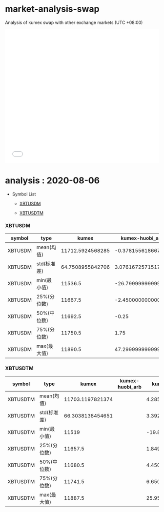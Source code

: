 # market-analysis-swap
Analysis of kumex swap with other exchange markets (UTC +08:00)

<iframe width="100%" height="440" src="./data.html" frameborder="no" border="0" scrolling="no"></iframe>

# analysis : 2020-08-06
* Symbol List

  * [XBTUSDM](#xbtusdm)

  * [XBTUSDTM](#xbtusdtm)


### XBTUSDM

symbol|type|kumex|kumex-huobi_arb|kumex-okex_arb
---|---|---|---|---
XBTUSDM | mean(均值) | 11712.5924568285 | -0.378155618667121 | 0.25324777187201
XBTUSDM | std(标准差) | 64.7508955842706 | 3.07616725715178 | 2.58166538626965
XBTUSDM | min(最小值) | 11536.5 | -26.7999999999993 | -12.8999999999996
XBTUSDM | 25%(分位数) | 11667.5 | -2.45000000000073 | -1.65000000000146
XBTUSDM | 50%(中位数) | 11692.5 | -0.25 | 0.25
XBTUSDM | 75%(分位数) | 11750.5 | 1.75 | 2.15000000000145
XBTUSDM | max(最大值) | 11890.5 | 47.2999999999993 | 26.0999999999985


### XBTUSDTM

symbol|type|kumex|kumex-huobi_arb|kumex-okex_arb
---|---|---|---|---
XBTUSDTM | mean(均值) | 11703.1197821374 |  | 4.28506701915522
XBTUSDTM | std(标准差) | 66.3038138454651 |  | 3.39282058771821
XBTUSDTM | min(最小值) | 11519 |  | -19.8999999999996
XBTUSDTM | 25%(分位数) | 11657.5 |  | 1.84999999999854
XBTUSDTM | 50%(中位数) | 11680.5 |  | 4.45000000000073
XBTUSDTM | 75%(分位数) | 11741.5 |  | 6.65000000000146
XBTUSDTM | max(最大值) | 11887.5 |  | 25.9500000000007

